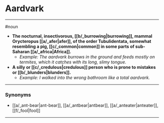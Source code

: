 # Aardvark
---
#noun
- **The nocturnal, insectivorous, [[b/_burrowing|burrowing]], mammal Orycteropus [[a/_afer|afer]], of the order Tubulidentata, somewhat resembling a pig, [[c/_common|common]] in some parts of sub-Saharan [[a/_africa|Africa]].**
	- _Example: The aardvark burrows in the ground and feeds mostly on termites, which it catches with its long, slimy tongue._
- **A silly or [[c/_credulous|credulous]] person who is prone to mistakes or [[b/_blunders|blunders]].**
	- _Example: I walked into the wrong bathroom like a total aardvark._
---
### Synonyms
- [[a/_ant-bear|ant-bear]], [[a/_antbear|antbear]], [[a/_anteater|anteater]], [[f/_fool|fool]]
---

